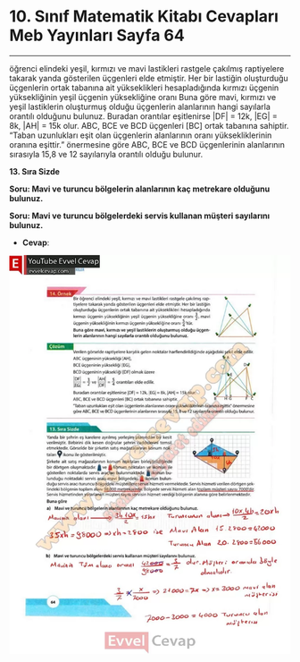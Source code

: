 # 10. Sınıf Matematik Kitabı Cevapları Meb Yayınları Sayfa 64

---

öğrenci elindeki yeşil, kırmızı ve mavi lastikleri rastgele çakılmış raptiyelere takarak yanda gösterilen üçgenleri elde etmiştir. Her bir lastiğin oluşturduğu üçgenlerin ortak tabanına ait yükseklikleri hesapladığında kırmızı üçgenin yüksekliğinin yeşil üçgenin yüksekliğine oranı Buna göre mavi, kırmızı ve yeşil lastiklerin oluşturmuş olduğu üçgenlerin alanlarının hangi sayılarla orantılı olduğunu bulunuz. Buradan orantılar eşitlenirse |DF| = 12k, |EG| = 8k, |AH| = 15k olur. ABC, BCE ve BCD üçgenleri [BC] ortak tabanına sahiptir. “Taban uzunlukları eşit olan üçgenlerin alanlarının oranı yüksekliklerinin oranına eşittir.” önermesine göre ABC, BCE ve BCD üçgenlerinin alanlarının sırasıyla 15,8 ve 12 sayılarıyla orantılı olduğu bulunur.

**13. Sıra Sizde**

**Soru: Mavi ve turuncu bölgelerin alanlarının kaç metrekare olduğunu bulunuz.**

**Soru: Mavi ve turuncu bölgelerdeki servis kullanan müşteri sayılarını bulunuz.**

-   **Cevap**:

![Image 1](./image_1.webp)